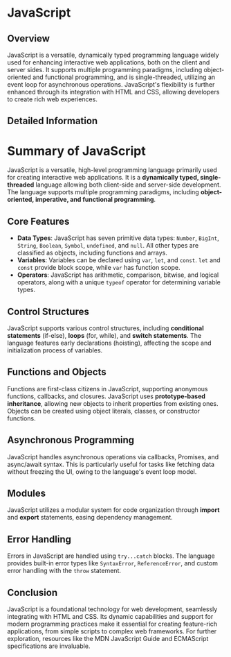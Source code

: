 # JavaScript

## Overview

JavaScript is a versatile, dynamically typed programming language widely used for enhancing interactive web applications, both on the client and server sides. It supports multiple programming paradigms, including object-oriented and functional programming, and is single-threaded, utilizing an event loop for asynchronous operations. JavaScript's flexibility is further enhanced through its integration with HTML and CSS, allowing developers to create rich web experiences.

## Detailed Information

# Summary of JavaScript

JavaScript is a versatile, high-level programming language primarily used for creating interactive web applications. It is a **dynamically typed, single-threaded** language allowing both client-side and server-side development. The language supports multiple programming paradigms, including **object-oriented, imperative, and functional programming**.

## Core Features
- **Data Types**: JavaScript has seven primitive data types: `Number`, `BigInt`, `String`, `Boolean`, `Symbol`, `undefined`, and `null`. All other types are classified as objects, including functions and arrays.
- **Variables**: Variables can be declared using `var`, `let`, and `const`. `let` and `const` provide block scope, while `var` has function scope.
- **Operators**: JavaScript has arithmetic, comparison, bitwise, and logical operators, along with a unique `typeof` operator for determining variable types.

## Control Structures
JavaScript supports various control structures, including **conditional statements** (if-else), **loops** (for, while), and **switch statements**. The language features early declarations (hoisting), affecting the scope and initialization process of variables.

## Functions and Objects
Functions are first-class citizens in JavaScript, supporting anonymous functions, callbacks, and closures. JavaScript uses **prototype-based inheritance**, allowing new objects to inherit properties from existing ones. Objects can be created using object literals, classes, or constructor functions.

## Asynchronous Programming
JavaScript handles asynchronous operations via callbacks, Promises, and async/await syntax. This is particularly useful for tasks like fetching data without freezing the UI, owing to the language's event loop model.

## Modules
JavaScript utilizes a modular system for code organization through **import** and **export** statements, easing dependency management.

## Error Handling
Errors in JavaScript are handled using `try...catch` blocks. The language provides built-in error types like `SyntaxError`, `ReferenceError`, and custom error handling with the `throw` statement.

## Conclusion
JavaScript is a foundational technology for web development, seamlessly integrating with HTML and CSS. Its dynamic capabilities and support for modern programming practices make it essential for creating feature-rich applications, from simple scripts to complex web frameworks. For further exploration, resources like the MDN JavaScript Guide and ECMAScript specifications are invaluable.

